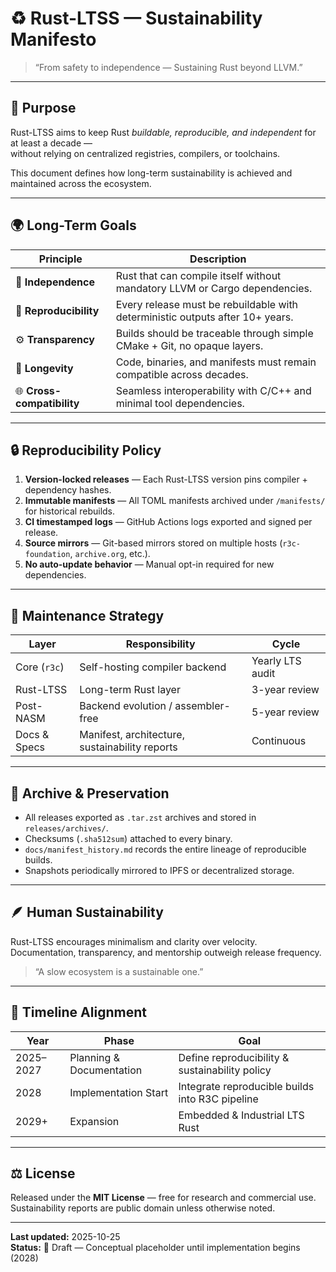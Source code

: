 # ♻️ Rust-LTSS — Sustainability Manifesto
> “From safety to independence — Sustaining Rust beyond LLVM.”

---

## 🧱 Purpose
Rust-LTSS aims to keep Rust *buildable, reproducible, and independent* for at least a decade —  
without relying on centralized registries, compilers, or toolchains.

This document defines how long-term sustainability is achieved and maintained across the ecosystem.

---

## 🌍 Long-Term Goals
| Principle | Description |
|------------|-------------|
| 🧩 **Independence** | Rust that can compile itself without mandatory LLVM or Cargo dependencies. |
| 🧱 **Reproducibility** | Every release must be rebuildable with deterministic outputs after 10+ years. |
| ⚙️ **Transparency** | Builds should be traceable through simple CMake + Git, no opaque layers. |
| 🧠 **Longevity** | Code, binaries, and manifests must remain compatible across decades. |
| 🌐 **Cross-compatibility** | Seamless interoperability with C/C++ and minimal tool dependencies. |

---

## 🔒 Reproducibility Policy
1. **Version-locked releases** — Each Rust-LTSS version pins compiler + dependency hashes.  
2. **Immutable manifests** — All TOML manifests archived under `/manifests/` for historical rebuilds.  
3. **CI timestamped logs** — GitHub Actions logs exported and signed per release.  
4. **Source mirrors** — Git-based mirrors stored on multiple hosts (`r3c-foundation`, `archive.org`, etc.).  
5. **No auto-update behavior** — Manual opt-in required for new dependencies.

---

## 🧩 Maintenance Strategy
| Layer | Responsibility | Cycle |
|--------|----------------|-------|
| Core (`r3c`) | Self-hosting compiler backend | Yearly LTS audit |
| Rust-LTSS | Long-term Rust layer | 3-year review |
| Post-NASM | Backend evolution / assembler-free | 5-year review |
| Docs & Specs | Manifest, architecture, sustainability reports | Continuous |

---

## 🧠 Archive & Preservation
- All releases exported as `.tar.zst` archives and stored in `releases/archives/`.  
- Checksums (`.sha512sum`) attached to every binary.  
- `docs/manifest_history.md` records the entire lineage of reproducible builds.  
- Snapshots periodically mirrored to IPFS or decentralized storage.

---

## 🪶 Human Sustainability
Rust-LTSS encourages minimalism and clarity over velocity.  
Documentation, transparency, and mentorship outweigh release frequency.  
> “A slow ecosystem is a sustainable one.”

---

## 🧭 Timeline Alignment
| Year | Phase | Goal |
|------|--------|------|
| 2025–2027 | Planning & Documentation | Define reproducibility & sustainability policy |
| 2028 | Implementation Start | Integrate reproducible builds into R3C pipeline |
| 2029+ | Expansion | Embedded & Industrial LTS Rust |

---

## ⚖️ License
Released under the **MIT License** — free for research and commercial use.  
Sustainability reports are public domain unless otherwise noted.

---

**Last updated:** 2025-10-25  
**Status:** 📄 Draft — Conceptual placeholder until implementation begins (2028)
